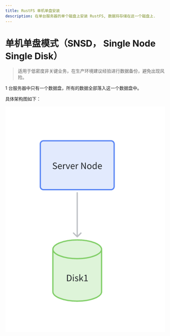 ```yaml
---
title: RustFS 单机单盘安装
description: 在单台服务器的单个磁盘上安装 RustFS, 数据将存储在这一个磁盘上.
---
```


# 单机单盘模式（SNSD， Single Node Single Disk）

> 适用于低密度非关键业务，在生产环境建议经验进行数据备份，避免出现风险。

1 台服务器中只有一个数据盘，所有的数据全部落入这一个数据盘中。

具体架构图如下：

<img src="./images/single-node-single-disk.jpg" alt="RustFS Single Node Single Disk Mode" />